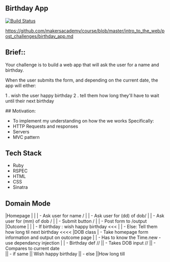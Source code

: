 ## Birthday App ## 

[![Build Status](https://travis-ci.org/collier-jo/birthday_app.svg?branch=master)](https://travis-ci.org/collier-jo/birthday_app)

https://github.com/makersacademy/course/blob/master/intro_to_the_web/post_challenges/birthday_app.md


## Brief:: 

Your challenge is to build a web app that will ask the user for a name and birthday.

When the user submits the form, and depending on the current date, the app will either:

1 . wish the user happy birthday
2 . tell them how long they'll have to wait until their next birthday

## Motivation:
- To implement my understanding on how the we works 
Specifically:
- HTTP Requests and responses
- Servers 
- MVC pattern 

## Tech Stack 
- Ruby 
- RSPEC 
- HTML 
- CSS 
- Sinatra 

## Domain Mode
|Homepage    | 
|            | - Ask user for name /
|            | - Ask user for (dd) of dob/
|            |  - Ask user for (mm) of dob /
|            |  - Submit button /
|           | - Post form to /output 
|Outcome     | 
|            |  - If birthday : wish happy birthday <<<
|            |  - Else: Tell them how long til next birthday <<<<
|DOB class  | - Take homepage form information and output on outcome page 
|           | - Has to know the Time.new - use dependancy injection 
|           | - Birthday def //
||                         - Takes DOB input // 
||                         - Compares to current date  
||                         - if same 
||                            Wish happy birthday 
||                        - else 
||How long till 
